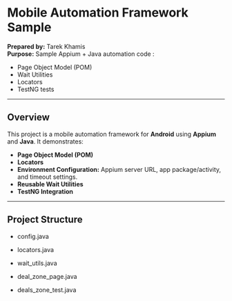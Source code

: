 # Mobile Automation Framework Sample

**Prepared by:** Tarek Khamis  
**Purpose:** Sample Appium + Java automation code :

- Page Object Model (POM)
- Wait Utilities
-  Locators
- TestNG tests

---

## Overview

This project is a  mobile automation framework for **Android** using **Appium** and **Java**. It demonstrates:

- **Page Object Model (POM)**
- **Locators**
- **Environment Configuration:** Appium server URL, app package/activity, and timeout settings.
- **Reusable Wait Utilities** 
- **TestNG Integration**

---

## Project Structure

- config.java

- locators.java

-  wait_utils.java

- deal_zone_page.java

- deals_zone_test.java
